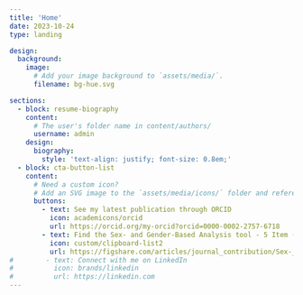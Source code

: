 ```yaml
---
title: 'Home'
date: 2023-10-24
type: landing

design:
  background:
    image:
      # Add your image background to `assets/media/`.
      filename: bg-hue.svg

sections:
  - block: resume-biography
    content:
      # The user's folder name in content/authors/
      username: admin
    design:
      biography:
        style: 'text-align: justify; font-size: 0.8em;'
  - block: cta-button-list
    content:
      # Need a custom icon?
      # Add an SVG image to the `assets/media/icons/` folder and reference it in the `icon` field below
      buttons:
        - text: See my latest publication through ORCID
          icon: academicons/orcid
          url: https://orcid.org/my-orcid?orcid=0000-0002-2757-6718
        - text: Find the Sex- and Gender-Based Analysis tool - 5 Item (SGBA-5) here
          icon: custom/clipboard-list2
          url: https://figshare.com/articles/journal_contribution/Sex-_and_gender-based_analysis_tool_5-item_v1_0_/29090615?file=54611480
#        - text: Connect with me on LinkedIn
#          icon: brands/linkedin
#          url: https://linkedin.com
---
```

